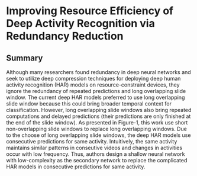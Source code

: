 # Improving Resource Efficiency of Deep Activity Recognition via Redundancy Reduction
## Summary
Although many researchers found redundancy in deep neural networks and seek to utilize deep compression techniques for deploying deep human activity recognition (HAR) models on resource-constraint devices, they ignore the redundancy of repeated predictions and long overlapping slide window. The current deep HAR models preferred to use long overlapping slide window because this could bring broader temporal context for classification. However, long overlapping slide windows also bring repeated computations and delayed predictions (their predictions are only finished at the end of the slide window). As presented in Figure-1, this work use short non-overlapping slide windows to replace long overlapping windows. Due to the choose of long overlapping slide windows, the deep HAR models use consecutive predictions for same activity. Intuitively, the same activity maintains similar patterns in conseutive videos and changes in activities occur with low frequency. Thus, authors design a shallow neural network with low-complexity as the secondary network to replace the complicated HAR models in consecutive predictions for same activity. 

